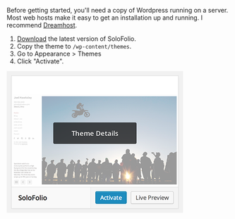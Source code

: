 Before getting started, you'll need a copy of Wordpress running on a server. Most web hosts make it easy to get an installation up and running. I recommend [Dreamhost](http://www.dreamhost.com).

1. [Download](http://github.com/joelhawksley/SoloFolio/archive/master.zip) the latest version of SoloFolio.
2. Copy the theme to `/wp-content/themes`.
3. Go to Appearance > Themes
4. Click "Activate".

![Themes](img/appearance-themes.png)
